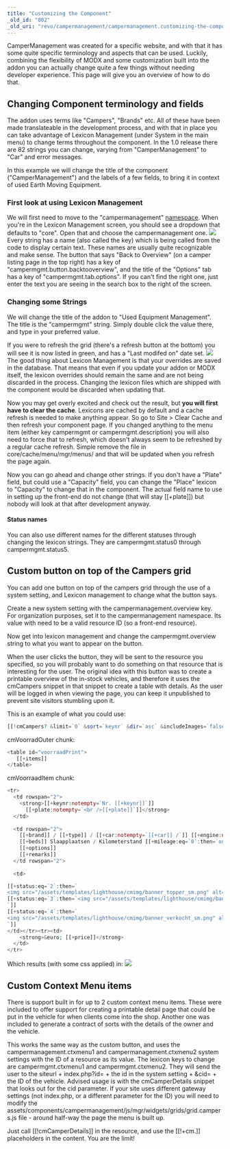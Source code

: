 ```yaml
---
title: "Customizing the Component"
_old_id: "802"
_old_uri: "revo/campermanagement/campermanagement.customizing-the-component"
---
```


CamperManagement was created for a specific website, and with that it has some quite specific terminology and aspects that can be used. Luckily, combining the flexibility of MODX and some customization built into the addon you can actually change quite a few things without needing developer experience. This page will give you an overview of how to do that.

## Changing Component terminology and fields

The addon uses terms like "Campers", "Brands" etc. All of these have been made translateable in the development process, and with that in place you can take advantage of Lexicon Management (under System in the main menu) to change terms throughout the component. In the 1.0 release there are 82 strings you can change, varying from "CamperManagement" to "Car" and error messages.

In this example we will change the title of the component ("CamperManagement") and the labels of a few fields, to bring it in context of used Earth Moving Equipment.

### First look at using Lexicon Management

We will first need to move to the "campermanagement" [namespace](developing-in-modx/advanced-development/namespaces "Namespaces"). When you're in the Lexicon Management screen, you should see a dropdown that defaults to "core". Open that and choose the campermanagement one. ![](/download/attachments/35586669/screenlexmgmt.PNG?version=1&modificationDate=1316005628000)
Every string has a name (also called the key) which is being called from the code to display certain text. These names are usually quite recognizable and make sense. The button that says "Back to Overview" (on a camper listing page in the top right) has a key of "campermgmt.button.backtooverview", and the title of the "Options" tab has a key of "campermgmt.tab.options". If you can't find the right one, just enter the text you are seeing in the search box to the right of the screen.

### Changing some Strings

We will change the title of the addon to "Used Equipment Management". The title is the "campermgmt" string. Simply double click the value there, and type in your preferred value.

If you were to refresh the grid (there's a refresh button at the bottom) you will see it is now listed in green, and has a "Last modifed on" date set. ![](/download/attachments/35586669/screenlexmgmt2.PNG?version=1&modificationDate=1316005628000)
The good thing about Lexicon Management is that your overrides are saved in the database. That means that even if you update your addon or MODX itself, the lexicon overrides should remain the same and are not being discarded in the process. Changing the lexicon files which are shipped with the component would be discarded when updating that.

Now you may get overly excited and check out the result, but **you will first have to clear the cache**. Lexicons are cached by default and a cache refresh is needed to make anything appear. So go to Site > Clear Cache and then refresh your component page. If you changed anything to the menu item (either key campermgmt or campermgmt.description) you will also need to force that to refresh, which doesn't always seem to be refreshed by a regular cache refresh. Simple remove the file in core/cache/menu/mgr/menus/ and that will be updated when you refresh the page again.

Now you can go ahead and change other strings. If you don't have a "Plate" field, but could use a "Capacity" field, you can change the "Place" lexicon to "Capacity" to change that in the component. The actual field name to use in setting up the front-end do not change (that will stay \[\[+plate\]\]) but nobody will look at that after development anyway.

#### Status names

You can also use different names for the different statuses through changing the lexicon strings. They are campermgmt.status0 through campermgmt.status5.

## Custom button on top of the Campers grid

You can add one button on top of the campers grid through the use of a system setting, and Lexicon management to change what the button says.

Create a new system setting with the campermanagement.overview key. For organization purposes, set it to the campermanagement namespace. Its value with need to be a valid resource ID (so a front-end resource).

Now get into lexicon management and change the campermgmt.overview string to what you want to appear on the button.

When the user clicks the button, they will be sent to the resource you specified, so you will probably want to do something on that resource that is interesting for the user. The original idea with this button was to create a printable overview of the in-stock vehicles, and therefore it uses the cmCampers snippet in that snippet to create a table with details. As the user will be logged in when viewing the page, you can keep it unpublished to prevent site visitors stumbling upon it.

This is an example of what you could use:

``` php 
[[!cmCampers? &limit=`0` &sort=`keynr` &dir=`asc` &includeImages=`false` &status=`1,2,3,4` &tplOuter=`cmVoorraadOuter` &tplItem=`cmVoorraadItem` &optionsSeparator=` / `]]
```

cmVoorradOuter chunk:

``` php 
<table id="voorraadPrint">
   [[+items]]
</table>
```

cmVoorraadItem chunk:

``` php 
<tr>
  <td rowspan="2">
    <strong>[[+keynr:notempty=`Nr. [[+keynr]]`]]
      [[+plate:notempty=`<br />[[+plate]]`]]</strong>
  </td>
 
  <td rowspan="2">
    [[+brand]] / [[+type]] / [[+car:notempty=`[[+car]] /`]] [[+engine:notempty=`[[+engine]] /`]] Bouwjaar [[+manufactured:eq=`0`:then=`onbekend`:else=`[[+manufactured]]`]] / Gewicht [[+weight:eq=`0`:then=`onbekend`:else=`[[+weight]]`]] /
    [[+beds]] Slaapplaatsen / Kilometerstand [[+mileage:eq=`0`:then=`onbekend`:else=`[[+mileage]]`]] / APK tot [[+periodiccheck:eq=`0`:then=`onbekend`:else=`[[+periodiccheck]]`]] /
    [[+options]]
    [[+remarks]]
  </td rowspan="2">
 
  <td>

[[+status:eq=`2`:then=`
<img src="/assets/templates/lighthouse/cmimg/banner_topper_sm.png" alt="Topper" />`]]
[[+status:eq=`3`:then=`<img src="/assets/templates/lighthouse/cmimg/banner_optie_sm.png" alt="In optie" />
`]]
[[+status:eq=`4`:then=`
<img src="/assets/templates/lighthouse/cmimg/banner_verkocht_sm.png" alt="Verkocht" />
`]]
</td></tr><tr><td>
    <strong>&euro; [[+price]]</strong>
  </td>
</tr>
```

Which results (with some css applied) in: 
![](/download/attachments/35586669/overview.PNG?version=1&modificationDate=1316005628000)

## Custom Context Menu items

There is support built in for up to 2 custom context menu items. These were included to offer support for creating a printable detail page that could be put in the vehicle for when clients come into the shop. Another one was included to generate a contract of sorts with the details of the owner and the vehicle.

This works the same way as the custom button, and uses the campermanagement.ctxmenu1 and campermanagement.ctxmenu2 system settings with the ID of a resource as its value. The lexicon keys to change are campermgmt.ctxmenu1 and campermgmt.ctxmenu2. They will send the user to the siteurl + index.php?id= + the id in the system setting + &cid= + the ID of the vehicle. Advised usage is with the cmCamperDetails snippet that looks out for the cid parameter. If your site uses different gateway settings (not index.php, or a different parameter for the ID) you will need to modify the assets/components/campermanagement/js/mgr/widgets/grids/grid.campers.js file - around half-way the page the menu is built up.

Just call \[\[!cmCamperDetails\]\] in the resource, and use the \[\[!+cm.<fieldname>\]\] placeholders in the content. You are the limit!